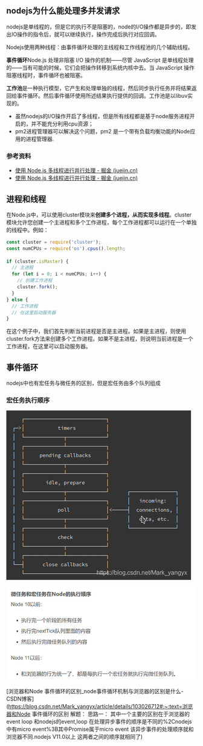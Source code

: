 ## nodejs为什么能处理多并发请求

nodejs是单线程的，但是它的执行不是阻塞的，node的I/O操作都是异步的，即发出IO操作的指令后，就可以继续执行，操作完成后执行对应回调。

Nodejs使用两种线程：由事件循环处理的主线程和工作线程池的几个辅助线程。

**事件循环**Node.js 处理非阻塞 I/O 操作的机制——尽管 JavaScript 是单线程处理的——当有可能的时候，它们会把操作转移到系统内核中去。当 JavaScript 操作阻塞线程时，事件循环也被阻塞。

**工作池**是一种执行模型，它产生和处理单独的线程，然后同步执行任务并将结果返回给事件循环。然后事件循环使用所述结果执行提供的回调。工作池是以libuv实现的。

- 虽然nodejs的I/O操作开启了多线程，但是所有线程都是基于node服务进程开启的，并不能充分利用cpu资源；
- pm2进程管理器可以解决这个问题，pm2 是一个带有负载均衡功能的Node应用的进程管理器.

### 参考资料

- [使用 Node.js 多线程进行并行处理 - 掘金 (juejin.cn)](https://juejin.cn/post/7075256441019465742)
- [使用 Node.js 多线程进行并行处理 - 掘金 (juejin.cn)](https://juejin.cn/post/7075256441019465742)



## 进程和线程

在Node.js中，可以使用cluster模块来**创建多个进程，从而实现多线程**。cluster模块允许您创建一个主进程和多个工作进程，每个工作进程都可以运行在一个单独的线程中。例如：

```javascript
const cluster = require('cluster');
const numCPUs = require('os').cpus().length;

if (cluster.isMaster) {
  // 主进程
  for (let i = 0; i < numCPUs; i++) {
    // 创建工作进程
    cluster.fork();
  }
} else {
  // 工作进程
  // 在这里启动服务器
}
```

在这个例子中，我们首先判断当前进程是否是主进程。如果是主进程，则使用cluster.fork方法来创建多个工作进程。如果不是主进程，则说明当前进程是一个工作进程，在这里可以启动服务器。

## 事件循环

nodejs中也有宏任务与微任务的区别，但是宏任务由多个队列组成

### 宏任务执行顺序

![在这里插入图片描述](assets/watermark,type_ZmFuZ3poZW5naGVpdGk,shadow_10,text_aHR0cHM6Ly9ibG9nLmNzZG4ubmV0L01hcmtfeWFuZ3l4,size_16,color_FFFFFF,t_70.png)

![image-20230925090610089](assets/image-20230925090610089.png)

[浏览器和Node 事件循环的区别_node事件循环机制与浏览器的区别是什么-CSDN博客](https://blog.csdn.net/Mark_yangyx/article/details/103026712#:~:text=浏览器和Node 事件循环的区别 解题： 思路一： 其中一个主要的区别在于浏览器的event loop 和nodejs的event,loop 在处理异步事件的顺序是不同的%2Cnodejs中有micro event%3B其中Promise属于micro event 该异步事件的处理顺序就和浏览器不同.nodejs V11.0以上 这两者之间的顺序就相同了)